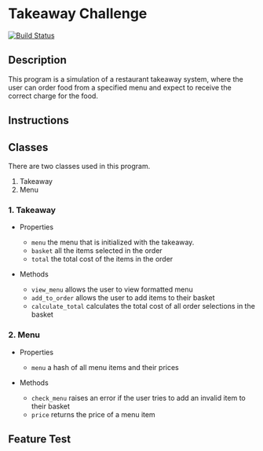 # Takeaway Challenge
[![Build Status](https://travis-ci.org/lsewilson/takeaway-challenge.svg?branch=master)](https://travis-ci.org/lsewilson/takeaway-challenge)


## Description

This program is a simulation of a restaurant takeaway system, where the user can order food from a specified menu and expect to receive the correct charge for the food.

## Instructions



## Classes

There are two classes used in this program.

1. Takeaway
2. Menu

### 1. Takeaway

* Properties

  * `menu` the menu that is initialized with the takeaway.
  * `basket` all the items selected in the order
  * `total` the total cost of the items in the order

* Methods

  * `view_menu` allows the user to view formatted menu
  * `add_to_order` allows the user to add items to their basket
  * `calculate_total` calculates the total cost of all order selections in the basket

### 2. Menu

* Properties

  * `menu` a hash of all menu items and their prices

* Methods

  * `check_menu` raises an error if the user tries to add an invalid item to their basket
  * `price` returns the price of a menu item 

## Feature Test
